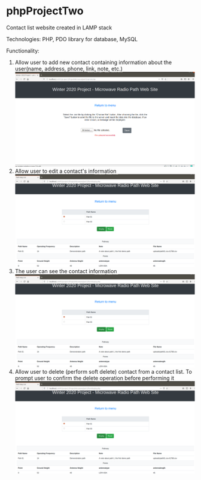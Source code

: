 # phpProjectTwo
Contact list website created in LAMP stack

Technologies: PHP, PDO library for database, MySQL

Functionality:
1. Allow user to add new contact containing information about the user(name, address, phone, link, note, etc.)
![alt text](https://github.com/OlhaTymoshchuk5/PHPMicrowaveProject/blob/master/css/Images/php1.PNG)
2. Allow user to edit a contact's information
![alt text](https://github.com/OlhaTymoshchuk5/PHPMicrowaveProject/blob/master/css/Images/php2.PNG)
3. The user can see the contact information
![alt text](https://github.com/OlhaTymoshchuk5/PHPMicrowaveProject/blob/master/css/Images/php2.PNG)
4. Allow user to delete (perform soft delete) contact from a contact list. To prompt user to confirm the delete operation before performing it
![alt text](https://github.com/OlhaTymoshchuk5/PHPMicrowaveProject/blob/master/css/Images/php2.PNG)
